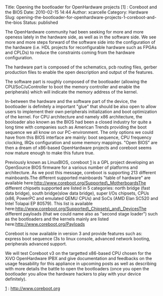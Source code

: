 Title: Opening the bootloader for OpenHardware projects [1] : Coreboot and the BIOS
Date: 2010-02-15 14:44
Author: xcarcelle
Category: Hardware
Slug: opening-the-bootloader-for-openhardware-projects-1-coreboot-and-the-bios
Status: published

The OpenHardware community had been seeking for more and more openess
lately in the hardware side, as well as in the software side. We see
more and more steps forward of the software side into the configuration
of the hardware (i.e. HDL projects for reconfigurable hardware such as
FPGAs and CPLDs) to reduce the constraints coming from the hardware
configuration.

The hardware part is composed of the schematics, pcb routing files,
gerber production files to enable the open description and output of the
features.

The software part is roughly composed of the bootloader (allowing the
CPU/SoC/uController to boot the memory controller and enable the
peripherals) which will indicate the memory address of the kernel.

In-between the hardware and the software part of the device, the
bootloader is definitely a important "glue" that should be also open to
allow users to implement their own peripherals initialization and boot
optimization of the kernel. For CPU architecture and namely x86
architecture, the booloader also known as the BIOS had been a closed
industry for quite a long time with companies such as American Trends
providing the boot sequence we all know on our PC-environment. The only
options we could have from this BIOS interface are mainly: boot
sequence, CPU frequency clocking, IRQs configuration and some memory
mappings. "Open BIOS" are then a dream of x86-based OpenHardware
projects and coreboot seems now mature enough to make this future true.

Previously known as LinuxBIOS, coreboot [1](1 "1") is a GPL project
developing an OpenSource BIOS firmware for a various number of platforms
and architecture. As we post this message, coreboot is supporting 213
different mainboards.The different supported mainboards "table of
hardware" are available
here:http://www.coreboot.org/Supported\_MotherboardsThe different
chipsets supported are listed in 5 categories: north bridge (fast data
bridge), south bridge(slow data bridge), super I/Os chipsets, CPUs (x86,
PowerPC and emulated QEMU CPUs) and SoCs (AMD Elan SC520 and Intel
Tolapai EP 80579). This list is available
here:http://www.coreboot.org/Supported\_Chipsets\_and\_DevicesThe
different payloads (that we could name also as "second stage loader")
such as the bootloaders and the kernels mainly are listed
here:http://www.coreboot.org/Payloads

Coreboot is now available in version 3 and provide features such as:
express boot sequence (3s to linux console, advanced network booting,
peripherals advanced support.

We will test Coreboot v3 on the targetted x86-based CPU chosen for the
XiVO OpenHardware IPBX and give documentation and feedbacks on the usage
feasability for this appliance in upcoming posts as well as describing
with more details the battle to open the bootloaders (once you open the
bootloader you allow the hardware hackers to play with your device
definitely).

[1](1 "1") : http://www.coreboot.org

</p>

